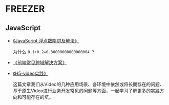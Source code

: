 # FREEZER

## JavaScript

*   [《JavaScript 浮点数陷阱及解法》](https://github.com/camsong/blog/issues/9)

    为什么 `0.1+0.2=0.30000000000000004` ？

*   [《前端常见跨域解决方案》](https://segmentfault.com/a/1190000011145364)

*   [《H5-video实践》](https://github.com/Chimeejs/chimee-player/blob/master/doc/preface.md)

    这篇文章我们从Video的几种应用场景、各环境中依然或将长期存在的问题、基于原生Video进行业务开发常见的问题等方面，一起学习了解更多的实践方向和可能存在的坑。
    
